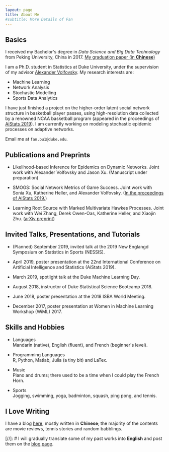 ```yaml
---
layout: page
title: About Me
#subtitle: More Details of Fan
---
```


<!--p align="center"--> 
<!--img src="https://fanbuduke17.github.io/FanBu_GraduationCeremony_2.jpg" alt="my graduation pic" width="307" height="365"-->
<!--/p-->

## Basics

I received my Bachelor's degree in _Data Science and Big Data Technology_ from Peking University, China in 2017. [My graduation paper (in **Chinese**)](https://fanbuduke17.github.io/Graduation_Paper.pdf)

I am a Ph.D. student in Statistics at Duke University, under the supervision of my advisor [Alexander Volfovsky](https://volfovsky.github.io/). My research interests are:

- Machine Learning
- Network Analysis
- Stochastic Modelling
- Sports Data Analytics

I have just finished a project on the higher-order latent social network structure in basketball player passes, using high-resolution data collected by a renowned NCAA basketball program (appeared in the proceedings of [AiStats 2019](https://www.aistats.org/)). I am currently working on modeling stochastic epidemic processes on adaptive networks.

Email me at ``fan.bu1@duke.edu``.

## Publications and Preprints

* Likelihood-based Inference for Epidemics on Dynamic Networks. Joint work with Alexander Volfovsky and Jason Xu. (Manuscript under preparation)

* SMOGS: Social Network Metrics of Game Success. Joint work with Sonia Xu, Katherine Heller, and Alexander Volfovsky. ([In the proceedings of AiStats 2019.](http://proceedings.mlr.press/v89/bu19a/bu19a.pdf))

* Learning Root Source with Marked Multivariate Hawkes Processes. Joint work with Wei Zhang, Derek Owen-Oas, Katherine Heller, and Xiaojin Zhu. ([arXiv preprint](https://arxiv.org/abs/1809.03648))

## Invited Talks, Presentations, and Tutorials

* (Planned) September 2019, invited talk at the 2019 New Englangd Symposium on Statistics in Sports (NESSIS).

* April 2019, poster presentation at the 22nd International Conference on Artificial Intelligence and Statistics (AiStats 2019).

* March 2019, spotlight talk at the Duke Machine Learning Day.

* August 2018, instructor of Duke Statistical Science Bootcamp 2018. 

* June 2018, poster presentation at the 2018 ISBA World Meeting.

* December 2017, poster presentation at Women in Machine Learning Workshop (WiML) 2017.

## Skills and Hobbies

* Languages  
  Mandarin (native), English (fluent), and French (beginner's level).
  
* Programming Languages  
  R, Python, Matlab, Julia (a tiny bit) and LaTex.
  
* Music  
  Piano and drums; there used to be a time when I could play the French Horn.
  
* Sports   
  Jogging, swimming, yoga, badminton, squash, ping pong, and tennis.

## I Love Writing

I have a blog [here](https://fanbublog.wordpress.com/), mostly written in **Chinese**; the majority of the contents are movie reviews, tennis stories and random babblings. 

[//]: # I will gradually translate some of my past works into **English** and post them on the [blog page](https://https://fanbuduke17.github.io/blog).

